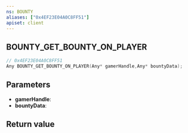 ```yaml
---
ns: BOUNTY
aliases: ["0x4EF23E04A0C8FF51"]
apiset: client
---
```

## BOUNTY_GET_BOUNTY_ON_PLAYER

```c
// 0x4EF23E04A0C8FF51
Any BOUNTY_GET_BOUNTY_ON_PLAYER(Any* gamerHandle,Any* bountyData);
```


## Parameters
* **gamerHandle**:
* **bountyData**:

## Return value